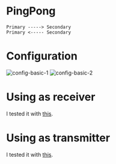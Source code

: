 # PingPong
```
Primary -----> Secondary
Primary <----- Secondary
```

# Configuration   

![config-basic-1](https://user-images.githubusercontent.com/6020549/158706278-a9e4515c-d983-4111-b094-6c1f81c91d9a.jpg)
![config-basic-2](https://user-images.githubusercontent.com/6020549/158706282-9f3fb710-f3c6-4c85-960d-c303acc960b3.jpg)

# Using as receiver   
I tested it with [this](https://github.com/nopnop2002/esp-idf-cc1101/arduino/transmitter).   

# Using as transmitter   
I tested it with [this](https://github.com/nopnop2002/esp-idf-cc1101/arduino/receiver).   


